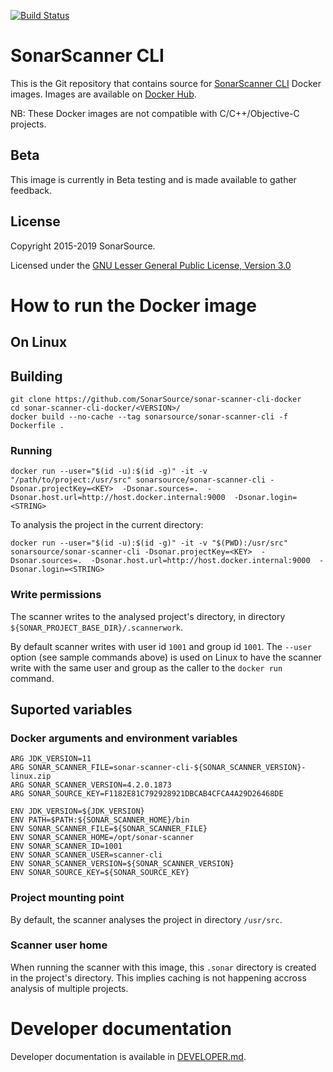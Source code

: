 [![Build Status](https://travis-ci.org/SonarSource/sonar-scanner-cli-docker.svg?branch=master)](https://travis-ci.org/SonarSource/sonar-scanner-cli-docker)

# SonarScanner CLI

This is the Git repository that contains source for [SonarScanner CLI](https://github.com/SonarSource/sonar-scanner-cli)
Docker images.
Images are available on [Docker Hub](https://hub.docker.com/r/sonarsource/sonar-scanner-cli).

NB: These Docker images are not compatible with C/C++/Objective-C projects.

## Beta

This image is currently in Beta testing and is made available to gather feedback.

## License

Copyright 2015-2019 SonarSource.

Licensed under the [GNU Lesser General Public License, Version 3.0](http://www.gnu.org/licenses/lgpl.txt)

# How to run the Docker image

## On Linux

## Building

```
git clone https://github.com/SonarSource/sonar-scanner-cli-docker
cd sonar-scanner-cli-docker/<VERSION>/
docker build --no-cache --tag sonarsource/sonar-scanner-cli -f Dockerfile .
```

### Running

```
docker run --user="$(id -u):$(id -g)" -it -v "/path/to/project:/usr/src" sonarsource/sonar-scanner-cli -Dsonar.projectKey=<KEY>  -Dsonar.sources=.  -Dsonar.host.url=http://host.docker.internal:9000  -Dsonar.login=<STRING>
```

To analysis the project in the current directory:

```
docker run --user="$(id -u):$(id -g)" -it -v "$(PWD):/usr/src" sonarsource/sonar-scanner-cli -Dsonar.projectKey=<KEY>  -Dsonar.sources=.  -Dsonar.host.url=http://host.docker.internal:9000  -Dsonar.login=<STRING>
```

### Write permissions

The scanner writes to the analysed project's directory,
in directory `${SONAR_PROJECT_BASE_DIR}/.scannerwork`.

By default scanner writes with user id `1001` and group id `1001`. The `--user`
option (see sample commands above) is used on Linux to have the scanner write
with the same user and group as the caller to the `docker run` command.

## Suported variables

### Docker arguments and environment variables

```
ARG JDK_VERSION=11
ARG SONAR_SCANNER_FILE=sonar-scanner-cli-${SONAR_SCANNER_VERSION}-linux.zip
ARG SONAR_SCANNER_VERSION=4.2.0.1873
ARG SONAR_SOURCE_KEY=F1182E81C792928921DBCAB4CFCA4A29D26468DE

ENV JDK_VERSION=${JDK_VERSION}
ENV PATH=$PATH:${SONAR_SCANNER_HOME}/bin
ENV SONAR_SCANNER_FILE=${SONAR_SCANNER_FILE}
ENV SONAR_SCANNER_HOME=/opt/sonar-scanner
ENV SONAR_SCANNER_ID=1001
ENV SONAR_SCANNER_USER=scanner-cli
ENV SONAR_SCANNER_VERSION=${SONAR_SCANNER_VERSION}
ENV SONAR_SOURCE_KEY=${SONAR_SOURCE_KEY}
```

### Project mounting point

By default, the scanner analyses the project in directory `/usr/src`.

### Scanner user home

When running the scanner with this image, this `.sonar` directory is created in
the project's directory. This implies caching is not happening accross analysis
of multiple projects.

# Developer documentation

Developer documentation is available in [DEVELOPER.md](DEVELOPER.md).
